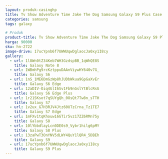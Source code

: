 ```yaml
---
layout: produk-casinghp
title: Tv Show Adventure Time Jake The Dog Samsung Galaxy S9 Plus Case
categories: samsung
tags: galaxy

# Produk
product-title: Tv Show Adventure Time Jake The Dog Samsung Galaxy S9 Plus Case
harga: 90000
sku: hn-2722
image-drive: 17ucYpnb6f7UWWUqwDglaocJa0xy1I8cy
gallery:
  - url: 1l8Wn0tZ34Keb7WH3GzdspBB_1qWhQE8S
    title: Galaxy Note 8
  - url: 1WBmhPg9rcKztppuDAAnViywHY640v7G_
    title: Galaxy S6
  - url: 1nS_1ME6DmGzWp8hJUDbWkua9GpGaXvEr
    title: Galaxy S6 Edge
  - url: 12aDIV-Oiq4GlI6Sv1Fb9nGslYtBlcRsG
    title: Galaxy S6 Edge Plus
  - url: 1r21SKsot7qSUYgQh_0OsQt7Tw8n_sTTH
    title: Galaxy S7
  - url: 1v2ux_G7H3RJV4Jtz60UTzCrna_Tz1TE7
    title: Galaxy S7 Edge
  - url: 1mFXv1tqKhouw16GTir5vz17ZZ6RMn75y
    title: Galaxy S8
  - url: 10lYbbdlayLcn0DE0s9_Vybr1hilg6pMY
    title: Galaxy S8 Plus
  - url: 13zaPwT3OnYNV5dLWY4QuY1lQR4_5DBEh
    title: Galaxy S9
  - url: 17ucYpnb6f7UWWUqwDglaocJa0xy1I8cy
    title: Galaxy S9 Plus
---
```


